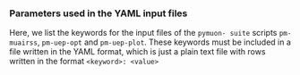### Parameters used in the YAML input files 

Here, we list the keywords for the input files of the `pymuon- suite` scripts `pm-muairss`, `pm-uep-opt` and `pm-uep-plot`.
These keywords must be included in a file written in the YAML format, which is just a plain text file with rows written in
the format `<keyword>: <value>`
